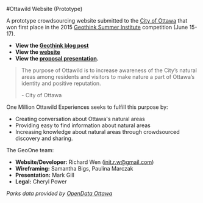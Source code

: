 #Ottawild Website (Prototype)

A prototype crowdsourcing website submitted to the [City of Ottawa](http://ottawa.ca/en) that won first place in the 2015 [Geothink Summer Institute](http://summerinstitute.geothink.ca/) competition (June 15-17).

* **View the [Geothink blog post](http://geothink.ca/city-of-ottawa-selects-winner-out-of-seven-student-designed-crowdsourcing-applications-geothink-summer-institute-day-3/)**
* **View the [website](http://rwenite.github.io/geothink-ottawild/)**
* **View the [proposal presentation](https://drive.google.com/a/ryerson.ca/file/d/0B0Y-aJ_lG1qMU1FUcVdOaVFpZnc/view).**


<blockquote>
<p>The purpose of Ottawild is to increase awareness of the City’s natural areas among residents and visitors to make nature a part of Ottawa’s identity and positive reputation.</p>
- City of Ottawa
</blockquote>

One Million Ottawild Experiences seeks to fulfill this purpose by:
* Creating conversation about Ottawa's natural areas 
* Providing easy to find information about natural areas 
* Increasing knowledge about natural areas through crowdsourced discovery and sharing.

The GeoOne team:
* **Website/Developer:** Richard Wen (init.r.w@gmail.com)
* **Wireframing:** Samantha Bigs, Paulina Marczak 
* **Presentation:** Mark Gill 
* **Legal:** Cheryl Power 


_Parks data provided by [OpenData Ottawa](http://data.ottawa.ca/en)_
